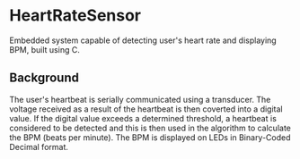 # HeartRateSensor
Embedded system capable of detecting user's heart rate and displaying BPM, built using C.

## Background
The user's heartbeat is serially communicated using a transducer. The voltage received as a result of the heartbeat is then coverted into a digital value. If the digital value exceeds a determined threshold, a heartbeat is considered to be detected and this is then used in the algorithm to calculate the BPM (beats per minute). The BPM is displayed on LEDs in Binary-Coded Decimal format.
